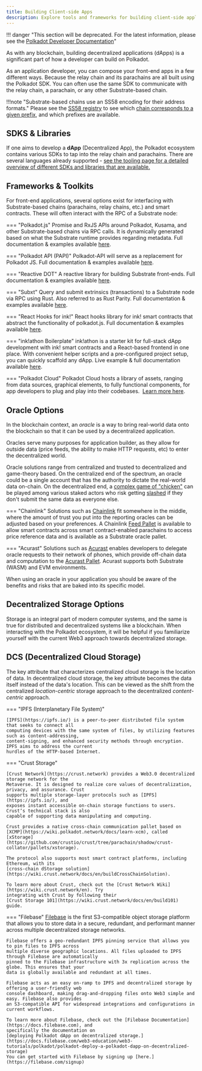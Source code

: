 ```yaml
---
title: Building Client-side Apps
description: Explore tools and frameworks for building client-side applications that interact with Polkadot and its parachains.
---
```


!!! danger "This section will be deprecated. For the latest information, please see the [Polkadot Developer Documentation](https://docs.polkadot.com/)"


As with any blockchain, building decentralized applications (dApps) is a significant part of how a
developer can build on Polkadot.

As an application developer, you can compose your front-end apps in a few different ways. Because
the relay chain and its parachains are all built using the Polkadot SDK. You can often use the same
SDK to communicate with the relay chain, a parachain, or any other Substrate-based chain.

!!!note "Substrate-based chains use an SS58 encoding for their address formats."
    Please see the [SS58 registry](https://github.com/paritytech/ss58-registry/) to see which
    [chain corresponds to a given prefix](https://github.com/paritytech/ss58-registry/blob/main/ss58-registry.json),
    and which prefixes are available.

## SDKS & Libraries

If one aims to develop a **dApp** (Decentralized App), the Polkadot ecosystem contains various SDKs
to tap into the relay chain and parachains. There are several languages already supported -
[see the tooling page for a detailed overview of different SDKs and libraries that are available.](build-tools-index.md)

## Frameworks & Toolkits

For front-end applications, several options exist for interfacing with Substrate-based chains
(parachains, relay chains, etc.) and smart contracts. These will often interact with the RPC of a
Substrate node:

=== "Polkadot.js"
    Promise and RxJS APIs around Polkadot, Kusama, and other Substrate-based chains via RPC calls. It is
    dynamically generated based on what the Substrate runtime provides regarding metadata. Full
    documentation & examples
    available&nbsp;<a href="https://polkadot.js.org/docs" target="_blank">here</a>.

=== "Polkadot API (PAPI)"
    Polkadot-API will serve as a replacement for Polkadot JS. Full documentation & examples
    available&nbsp;<a href="https://papi.how/" target="_blank">here</a>.

=== "Reactive DOT"
    A reactive library for building Substrate front-ends. Full documentation & examples
    available&nbsp;<a href="https://reactivedot.dev/" target="_blank">here</a>.

=== "Subxt"
    Query and submit extrinsics (transactions) to a Substrate node via RPC using Rust. Also referred to
    as Rust Parity. Full documentation & examples
    available&nbsp;<a href="https://github.com/paritytech/subxt" target="_blank">here</a>.

=== "React Hooks for ink!"
    React hooks library for ink! smart contracts that abstract the functionality of polkadot.js. Full
    documentation & examples available&nbsp;<a href="https://use.ink" target="_blank">here</a>.

=== "ink!athon Boilerplate"
    ink!athon is a starter kit for full-stack dApp development with ink! smart contracts and a
    React-based frontend in one place. With convenient helper scripts and a pre-configured project
    setup, you can quickly scaffold any dApp. Live example & full documentation
    available&nbsp;<a href="https://inkathon.xyz" target="_blank">here</a>.

=== "Polkadot Cloud"
    Polkadot Cloud hosts a library of assets, ranging from data sources, graphical elements, to fully
    functional components, for app developers to plug and play into their codebases.
    &nbsp;<a href="https://polkadot.cloud/" target="_blank">Learn more here</a>.

## Oracle Options

In the blockchain context, an _oracle_ is a way to bring real-world data onto the blockchain so that
it can be used by a decentralized application.

Oracles serve many purposes for application builder, as they allow for outside data (price feeds,
the ability to make HTTP requests, etc) to enter the decentralized world.

Oracle solutions range from centralized and trusted to decentralized and game-theory based. On the
centralized end of the spectrum, an oracle could be a single account that has the authority to
dictate the real-world data on-chain. On the decentralized end, a
[complex game of "chicken"](https://blog.ethereum.org/2014/03/28/schellingcoin-a-minimal-trust-universal-data-feed/)
can be played among various staked actors who risk getting [slashed](../learn/learn-offenses.md) if
they don't submit the same data as everyone else.

=== "Chainlink"
    Solutions such as
    <a href="https://polkadot.network/chainlink-reaches-milestone-with-polkadot/" target="_blank" rel="noopener noreferrer">Chainlink</a>
    fit somewhere in the middle, where the amount of trust you put into the reporting oracles can be
    adjusted based on your preferences. A Chainlink
    <a href="https://github.com/smartcontractkit/chainlink-polkadot/blob/master/pallet-chainlink-feed/README.md" target="_blank" rel="noopener noreferrer">Feed
    Pallet</a> is available to allow smart contracts across smart contract-enabled parachains to access
    price reference data and is available as a Substrate oracle pallet.

=== "Acurast"
    Solutions such as <a href="https://acurast.com" target="_blank">Acurast</a> enables developers to
    delegate oracle requests to their network of phones, which provide off-chain data and computation to
    the <a href="https://docs.acurast.com/integrations/substrate" target="_blank">Acurast Pallet</a>.
    Acurast supports both Substrate (WASM) and EVM environments.

When using an oracle in your application you should be aware of the benefits and risks that are
baked into its specific model.

## Decentralized Storage Options

Storage is an integral part of modern computer systems, and the same is true for distributed and
decentralized systems like a blockchain. When interacting with the Polkadot ecosystem, it will be
helpful if you familiarize yourself with the current Web3 approach towards decentralized storage.

## DCS (Decentralized Cloud Storage)

The key attribute that characterizes centralized cloud storage is the location of data. In
decentralized cloud storage, the key attribute becomes the data itself instead of the data's
location. This can be viewed as the shift from the centralized _location-centric_ storage approach
to the decentralized _content-centric_ approach.

=== "IPFS (Interplanetary File System)"

    [IPFS](https://ipfs.io/) is a peer-to-peer distributed file system that seeks to connect all
    computing devices with the same system of files, by utilizing features such as content-addressing,
    content-signing, and enhanced security methods through encryption. IPFS aims to address the current
    hurdles of the HTTP-based Internet.

=== "Crust Storage"

    [Crust Network](https://crust.network) provides a Web3.0 decentralized storage network for the
    Metaverse. It is designed to realize core values of decentralization, privacy, and assurance. Crust
    supports multiple storage-layer protocols such as [IPFS](https://ipfs.io/), and
    exposes instant accessible on-chain storage functions to users. Crustʼs technical stack is also
    capable of supporting data manipulating and computing.

    Crust provides a native cross-chain communication pallet based on
    [XCMP](https://wiki.polkadot.network/docs/learn-xcm), called
    [xStorage](https://github.com/crustio/crust/tree/parachain/shadow/crust-collator/pallets/xstorage).

    The protocol also supports most smart contract platforms, including Ethereum, with its
    [cross-chain dStorage solution](https://wiki.crust.network/docs/en/buildCrossChainSolution).

    To learn more about Crust, check out the [Crust Network Wiki](https://wiki.crust.network/en). Try
    integrating with Crust by following their
    [Crust Storage 101](https://wiki.crust.network/docs/en/build101) guide.


=== "Filebase"
    [Filebase](https://filebase.com) is the first S3-compatible object storage platform that allows you
    to store data in a secure, redundant, and performant manner across multiple decentralized storage
    networks.

    Filebase offers a geo-redundant IPFS pinning service that allows you to pin files to IPFS across
    multiple diverse geographic locations. All files uploaded to IPFS through Filebase are automatically
    pinned to the Filebase infrastructure with 3x replication across the globe. This ensures that your
    data is globally available and redundant at all times.

    Filebase acts as an easy on-ramp to IPFS and decentralized storage by offering a user-friendly web
    console dashboard, making drag-and-dropping files onto Web3 simple and easy. Filebase also provides
    an S3-compatible API for widespread integrations and configurations in current workflows.

    To learn more about Filebase, check out the [Filebase Documentation](https://docs.filebase.com), and
    specifically the documentation on
    [deploying Polkadot dApp on decentralized storage.](https://docs.filebase.com/web3-education/web3-tutorials/polkadot/polkadot-deploy-a-polkadot-dapp-on-decentralized-storage)
    You can get started with Filebase by signing up [here.](https://filebase.com/signup)